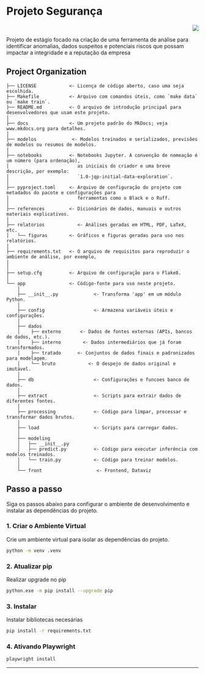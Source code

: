 # Projeto Segurança

<div align="right">
  <a target="_blank" href="https://cookiecutter-data-science.drivendata.org/">
    <img src="https://img.shields.io/badge/CCDS-Project%20template-328F97?logo=cookiecutter" />
  </a>
</div>

Projeto de estágio focado na criação de uma ferramenta de análise para identificar anomalias, dados suspeitos e potenciais riscos que possam impactar a integridade e a reputação da empresa

## Project Organization

```
├── LICENSE            <- Licença de código aberto, caso uma seja escolhida.
├── Makefile           <- Arquivo com comandos úteis, como `make data` ou `make train`.
├── README.md          <- O arquivo de introdução principal para desenvolvedores que usam este projeto.
│
├── docs               <- Um projeto padrão do MkDocs; veja www.mkdocs.org para detalhes.
│
├── modelos             <- Modelos treinados e serializados, previsões de modelos ou resumos de modelos.
│
├── notebooks          <- Notebooks Jupyter. A convenção de nomeação é um número (para ordenação),
│                         as iniciais do criador e uma breve descrição, por exemplo:
│                         `1.0-jqp-initial-data-exploration`.
│
├── pyproject.toml     <- Arquivo de configuração do projeto com metadados do pacote e configurações para
│                         ferramentas como o Black e o Ruff.
│
├── references         <- Dicionários de dados, manuais e outros materiais explicativos.
│
├── relatorios            <- Análises geradas em HTML, PDF, LaTeX, etc.
│   └── figuras        <- Gráficos e figuras geradas para uso nos relatórios.
│
├── requirements.txt   <- O arquivo de requisitos para reproduzir o ambiente de análise, por exemplo,
│                      
│
├── setup.cfg          <- Arquivo de configuração para o Flake8.
│
└── app                <- Código-fonte para uso neste projeto.
    │
    ├── __init__.py             <- Transforma 'app' em um módulo Python.
    │
    ├── config                  <- Armazena variáveis úteis e configurações.
    │
    ├── dados
    │    ├── externo       <- Dados de fontes externas (APIs, bancos de dados, etc.).
    │    ├── interno        <- Dados intermediários que já foram transformados.
    │    ├── tratado      <- Conjuntos de dados finais e padronizados para modelagem.
    │    └── bruto            <- O despejo de dados original e imutável.
    │
    ├── db                      <- Configurações e funcoes banco de dados.
    │
    ├── extract                 <- Scripts para extrair dados de diferentes fontes.
    │
    ├── processing              <- Código para limpar, processar e transformar dados brutos.
    │
    ├── load                    <- Scripts para carregar dados.
    │
    ├── modeling                
    │   ├── __init__.py 
    │   ├── predict.py          <- Código para executar inferência com modelos treinados.          
    │   └── train.py            <- Código para treinar modelos.
    │
    └── front                    <- Frontend, Dataviz

```
## Passo a passo

Siga os passos abaixo para configurar o ambiente de desenvolvimento e instalar as dependências do projeto.

### 1. Criar o Ambiente Virtual

Crie um ambiente virtual para isolar as dependências do projeto.

```bash
python -m venv .venv
```
### 2. Atualizar pip 

Realizar upgrade no pip

```bash
python.exe -m pip install --upgrade pip     
```

### 3. Instalar 

Instalar bibliotecas necesárias

```bash
pip install -r requirements.txt       
```

### 4. Ativando Playwright

```bash
playwright install
```


--------


